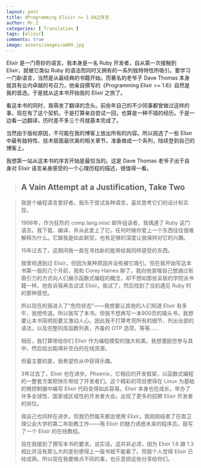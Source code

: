 ```yaml
---
layout: post
title: 《Programming Elixir >= 1.6》之序言
author: Mr.Z
categories: [ Translation ]
tags: [elixir]
comments: true
image: assets/images/a009.jpg
---
```


Elixir 是一门奇妙的语言。我本身是一名 Ruby 开发者，自从第一次接触到 Elixir，就被它类似 Ruby 的语法而同时又拥有的一系列独特特性所吸引。要学习一门新语言，当然是从最经典的书籍开始。而著名的老爷子 Dave Thomas 本身就具有业内卓越的号召力，他亲自撰写的《Programming Elixir >= 1.6》自然是我的首选。于是就从这本书开始我的 Elixir 之旅了。

看这本书的同时，我萌发了翻译的念头。前些年自己的不少同事都曾做过这样的事，现在有了这个契机，于是打算亲自尝试一回，也算是一种不错的经历。于是一边看一边翻译，历时差不多三个月就基本完成了。

当然由于版权原因，不可能在我的博客上放出所有的内容。所以挑选了一些 Elixir 中最有独特性、技术层面最优美的相关章节，准备做成一个系列，陆续登到自己的博客上。

我想第一站从这本书的序言开始是最恰当的。这是 Dave Thomas 老爷子出于自身对 Elixir 语言亲身感受的一个心理历程的描述，很值得一看。

> ## A Vain Attempt at a Justification, Take Two

> 我是个编程语言爱好者。我乐于尝试各种语言，喜欢思考它们的设计和实现。
>
> 1998年，作为狂热的 comp.lang.misc 邮件组读者，我偶遇了 Ruby 这门语言。我下载、编译，并从此爱上了它。任何时候你爱上一个东西往往很难解释为什么。它跟我是如此默契，也有足够的深度让我保持对它的兴趣。
>
> 15年过去了，这期间我一直在寻找新的能带给我同样感受的东西。
>
> 我曾经遇到过 Elixir，但因为某种原因并没有被它吸引。但在我开始写这本书第一版的几个月前，我和 Corey Haines 聊了。我向他哀嚎自己想通过有吸引力的方式向人们展示函数式编程的概念，却不想如那些呆板的学院派书籍一样。他告诉我再去试试 Elixir。我试了，然后找到了当初遇见 Ruby 时的那种感觉。
>
> 所以现在的我进入了“危险状态”——我想要让其他的人们知道 Elixir 有多牛，我想传道。所以我写了本书。但我不想再写一本900页的镐头书，我想要让本书简明扼要又激动人心。因此我不打算考究所有的细节，列出全部的语法，以及完整的库函数列表，齐备的 OTP 选项，等等……
>
> 相反，我打算带给你们 Elixir 作为编程模型的强大和美。我想激励您参与其中，然后给出能填补空白的在线资源。
>
> 但最主要的是，我希望你从中获得乐趣。
>
> 3年过去了，Elixir 也在进步。Phoenix，它相应的开发框架，以函数式编程的一整套方案把快乐带给了开发者们。这个精彩的项目使得在 Linux 为基础的微控制器中编写 Elixir 代码变得如此容易。Elixir 本身也在成长，举办了许多全球性、国家或区域性的开发者大会。出现了更多的招聘 Elixir 开发者的岗位。
>
> 我自己也同样在进步。但我仍然每天都会使用 Elixir。我刚刚结束了在南卫理公会大学的第二年助教工作——用 Elixir 的魅力诱惑未来的程序员。我写了一个 Elixir 的在线教程。
>
> 现在我接到了撰写本书的要求。说实话，这并非必须，因为 Elixir 1.6 跟 1.3 相比并没有那么大的差别使得上一版书就不能看了。但我个人觉得 Elixir 已经成熟，所以现在我要做点不同的事，也乐意把这些分享给你们。
>

